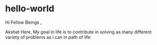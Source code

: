 # hello-world
Hi Fellow Beings ,

Akshat Here, My goal in life is to contribute in solving as many different variety of problems as i can in path of life 
